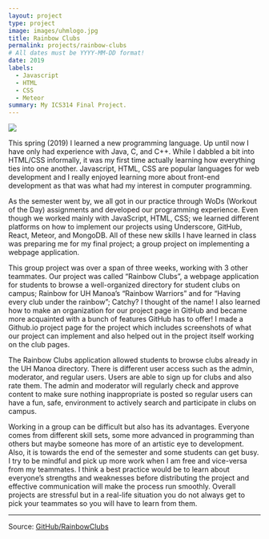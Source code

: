 ```yaml
---
layout: project
type: project
image: images/uhmlogo.jpg
title: Rainbow Clubs
permalink: projects/rainbow-clubs
# All dates must be YYYY-MM-DD format!
date: 2019
labels:
  - Javascript
  - HTML
  - CSS
  - Meteor
summary: My ICS314 Final Project.
---
```


<img class="ui medium left floated image" src="https://rainbowclubs.github.io/doc/m3/nobody_landing.png">

This spring (2019) I learned a new programming language.  Up until now I have only had experience with Java, C, and C++.  While I dabbled a bit into HTML/CSS informally, it was my first time actually learning how everything ties into one another.  Javascript, HTML, CSS are popular languages for web development and I really enjoyed learning more about front-end development as that was what had my interest in computer programming.

As the semester went by, we all got in our practice through WoDs (Workout of the Day) assignments and developed our programming experience.  Even though we worked mainly with JavaScript, HTML, CSS; we learned different platforms on how to implement our projects using Underscore, GitHub, React, Meteor, and MongoDB.  All of these new skills I have learned in class was preparing me for my final project; a group project on implementing a webpage application.
  
This group project was over a span of three weeks, working with 3 other teammates.  Our project was called “Rainbow Clubs”, a webpage application for students to browse a well-organized directory for student clubs on campus;  Rainbow for UH Manoa’s “Rainbow Warriors” and for “Having every club under the rainbow”; Catchy?  I thought of the name!  I also learned how to make an organization for our project page in GitHub and became more acquainted with a bunch of features GitHub has to offer!  I made a Github.io project page for the project which includes screenshots of what our project can implement and also helped out in the project itself working on the club pages.
  
The Rainbow Clubs application allowed students to browse clubs already in the UH Manoa directory.  There is different user access such as the admin, moderator, and regular users.  Users are able to sign up for clubs and also rate them. The admin and moderator will regularly check and approve content to make sure nothing inappropriate is posted so regular users can have a fun, safe, environment to actively search and participate in clubs on campus. 
  
Working in a group can be difficult but also has its advantages.  Everyone comes from different skill sets, some more advanced in programming than others but maybe someone has more of an artistic eye to development.  Also, it is towards the end of the semester and some students can get busy.  I try to be mindful and pick up more work when I am free and vice-versa from my teammates.  I think a best practice would be to learn about everyone’s strengths and weaknesses before distributing the project and effective communication will make the process run smoothly.  Overall projects are stressful but in a real-life situation you do not always get to pick your teammates so you will have to learn from them.

<hr>

Source: <a href="https://rainbowclubs.github.io"><i class="large github icon "></i>GitHub/RainbowClubs</a>
